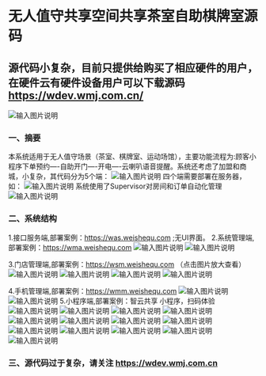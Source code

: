 # 无人值守共享空间共享茶室自助棋牌室源码
## 源代码小复杂，目前只提供给购买了相应硬件的用户，在硬件云有硬件设备用户可以下载源码 https://wdev.wmj.com.cn/

![输入图片说明](image.png)

### 一、摘要
本系统适用于无人值守场景（茶室、棋牌室、运动场馆），主要功能流程为:顾客小程序下单预约—-自助开门—-开电—-云喇叭语音提醒。系统还考虑了加盟和商城，小复杂，其代码分为5个端：
![输入图片说明](image1.png)
四个端需要部署在服务器，如：
![输入图片说明](image2.png)
系统使用了Supervisor对房间和订单自动化管理
![输入图片说明](image3.png)

### 二、系统结构
1.接口服务端,部署案例：https://was.weishequ.com ;无UI界面。
2.系统管理端,部署案例：https://wma.weishequ.com
![输入图片说明](image4.png)
![输入图片说明](image5.png)

3.门店管理端,部署案例：https://wsm.weishequ.com （点击图片放大查看）
![输入图片说明](image6.png)
![输入图片说明](image7.png)
![输入图片说明](image8.png)
![输入图片说明](image9.png)

4.手机管理端,部署案例：https://wmm.weishequ.com
![输入图片说明](image10.png)
![输入图片说明](image11.png)
5.小程序端,部署案例：智云共享 小程序，扫码体验
![输入图片说明](image12.png)
![输入图片说明](image13.png)
![输入图片说明](image14.png)
![输入图片说明](image15.png)
![输入图片说明](image16.png)
![输入图片说明](image17.png)
![输入图片说明](image18.png)
![输入图片说明](image19.png)
![输入图片说明](image20.png)
![输入图片说明](image21.png)
![输入图片说明](image22.png)
![输入图片说明](image23.png)
![输入图片说明](image24.png)
### 三、源代码过于复杂，请关注 https://wdev.wmj.com.cn